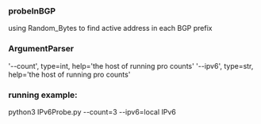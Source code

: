 ### probeInBGP
using Random_Bytes to find active address in each BGP prefix
### ArgumentParser
'--count', type=int, help='the host of running pro counts'
'--ipv6', type=str, help='the host of running pro counts'

### running example:
python3 IPv6Probe.py --count=3 --ipv6=local IPv6
